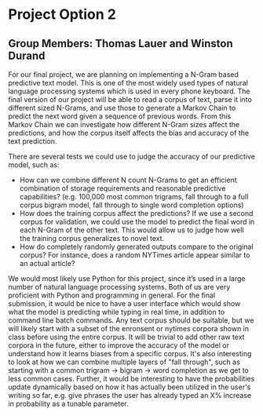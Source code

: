 # Project Option 2

## Group Members: Thomas Lauer and Winston Durand

For our final project, we are planning on implementing a N-Gram based predictive text model. This is one of the most widely used types of natural language processing systems which is used in every phone keyboard. The final version of our project will be able to read a corpus of text, parse it into different sized N-Grams, and use those to generate a Markov Chain to predict the next word given a sequence of previous words. From this Markov Chain we can investigate how different N-Gram sizes affect the predictions, and how the corpus itself affects the bias and accuracy of the text prediction.

There are several tests we could use to judge the accuracy of our predictive model, such as:

- How can we combine different N count N-Grams to get an efficient combination of storage requirements and reasonable predictive capabilities? (e.g. 100,000 most common trigrams, fall through to a full corpus bigram model, fall through to single word completion options)
- How does the training corpus affect the predictions? If we use a second corpus for validation, we could use the model to predict the final word in each N-Gram of the other text. This would allow us to judge how well the training corpus generalizes to novel text.
- How do completely randomly generated outputs compare to the original corpus? For instance, does a random NYTimes article appear similar to an actual article?

We would most likely use Python for this project, since it’s used in a large number of natural language processing systems. Both of us are very proficient with Python and programming in general. For the final submission, it would be nice to have a user interface which would show what the model is predicting while typing in real time, in addition to command line batch commands. Any text corpus should be suitable, but we will likely start with a subset of the enronsent or nytimes corpora shown in class before using the entire corpus. It will be trivial to add other raw text corpora in the future, either to improve the accuracy of the model or understand how it learns biases from a specific corpus. It's also interesting to look at how we can combine multiple layers of "fall through", such as starting with a common trigram -> bigram -> word completion as we get to less common cases. Further, it would be interesting to have the probabilities update dynamically based on how it has actually been utilized in the user's writing so far, e.g. give phrases the user has already typed an X% increase in probability as a tunable parameter.
